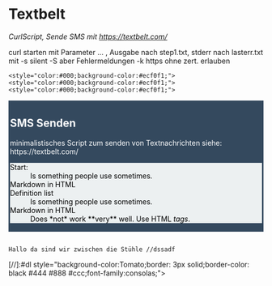 # Textbelt

   *CurlScript,  Sende SMS mit https://textbelt.com/* 

curl starten mit Parameter ... , Ausgabe nach step1.txt, stderr nach lasterr.txt
mit -s silent -S aber Fehlermeldungen -k https ohne zert. erlauben


    <style="color:#000;background-color:#ecf0f1;">
    <style="color:#000;background-color:#ecf0f1;">
    <style="color:#000;background-color:#ecf0f1;">
<dl style="color:#fff;background-color:#34495e;border: 3px solid;border-color: #34495e #34495e #34495e #34495e;">
<h2>SMS Senden</h2>
minimalistisches Script zum senden von Textnachrichten siehe: https://textbelt.com/
<dl style="color:#000;background-color:#ecf0f1;">
  <dt> Start:</dt>
  <dd> Is something people use sometimes.</dd>
       <dt> Markdown in HTML</dt>
  <dt> Definition list</dt>
  <dd> Is something people use sometimes.</dd>
  <dt> Markdown in HTML</dt>
  <dd> Does *not* work **very** well. Use HTML <em>tags</em>.</dd>
 </dl>
</dl>
</style>

``` 

Hallo da sind wir zwischen die Stühle //dssadf

```
[//]:#dl style="background-color:Tomato;border: 3px solid;border-color: black #444 #888 #ccc;font-family:consolas;">
